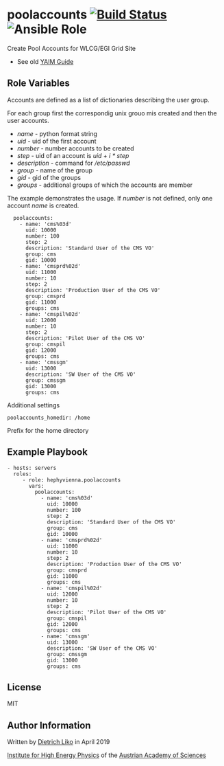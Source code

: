 # poolaccounts [![Build Status](https://travis-ci.org/hephyvienna/ansible-role-poolaccounts.svg?branch=master)](https://travis-ci.org/hephyvienna/ansible-role-poolaccounts) ![Ansible Role](https://img.shields.io/ansible/role/40961.svg)

Create Pool Accounts for WLCG/EGI Grid Site


*   See old [YAIM Guide](https://twiki.cern.ch/twiki/bin/view/LCG/YaimGuide400#users_conf)

## Role Variables

Accounts are defined as a list of dictionaries describing the user group.

For each group first the correspondig unix grouo mis created and then the user accounts.

*   _name_ - python format string
*   _uid_ - uid of the first account
*   _number_ - number accounts to be created
*   _step_ - uid of an account is _uid + i * step_
*   _description_ - command for _/etc/passwd_
*   _group_ - name of the group
*   _gid_ - gid of the groups
*   _groups_ - additional groups of which the accounts are member

The example demonstrates the usage. If _number_ is not defined, only
one account _name_ is created.

      poolaccounts:
        - name: 'cms%03d'
          uid: 10000
          number: 100
          step: 2
          description: 'Standard User of the CMS VO'
          group: cms
          gid: 10000
        - name: 'cmsprd%02d'
          uid: 11000
          number: 10
          step: 2
          description: 'Production User of the CMS VO'
          group: cmsprd
          gid: 11000
          groups: cms
        - name: 'cmspil%02d'
          uid: 12000
          number: 10
          step: 2
          description: 'Pilot User of the CMS VO'
          group: cmspil
          gid: 12000
          groups: cms
        - name: 'cmssgm'
          uid: 13000
          description: 'SW User of the CMS VO'
          group: cmssgm
          gid: 13000
          groups: cms

Additional settings

    poolaccounts_homedir: /home

Prefix for the home directory


## Example Playbook

    - hosts: servers
      roles:
         - role: hephyvienna.poolaccounts
           vars:
             poolaccounts:
               - name: 'cms%03d'
                 uid: 10000
                 number: 100
                 step: 2
                 description: 'Standard User of the CMS VO'
                 group: cms
                 gid: 10000
               - name: 'cmsprd%02d'
                 uid: 11000
                 number: 10
                 step: 2
                 description: 'Production User of the CMS VO'
                 group: cmsprd
                 gid: 11000
                 groups: cms
               - name: 'cmspil%02d'
                 uid: 12000
                 number: 10
                 step: 2
                 description: 'Pilot User of the CMS VO'
                 group: cmspil
                 gid: 12000
                 groups: cms
               - name: 'cmssgm'
                 uid: 13000
                 description: 'SW User of the CMS VO'
                 group: cmssgm
                 gid: 13000
                 groups: cms

## License

MIT

## Author Information

Written by [Dietrich Liko](http://hephy.at/dliko) in April 2019

[Institute for High Energy Physics](http://www.hephy.at) of the
[Austrian Academy of Sciences](http://www.oeaw.ac.at)
